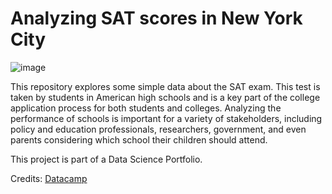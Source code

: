 # Analyzing SAT scores in New York City

![image](https://github.com/user-attachments/assets/cf41583f-b791-4cc2-b954-159f19132fdb)

This repository explores some simple data about the SAT exam. This test is taken by students in American high schools and is a key part of the college application process for both students and colleges.
Analyzing the performance of schools is important for a variety of stakeholders, including policy and education professionals, researchers, government, and even parents considering which school their children should attend.

This project is part of a Data Science Portfolio.

Credits: [Datacamp](https://app.datacamp.com/)
